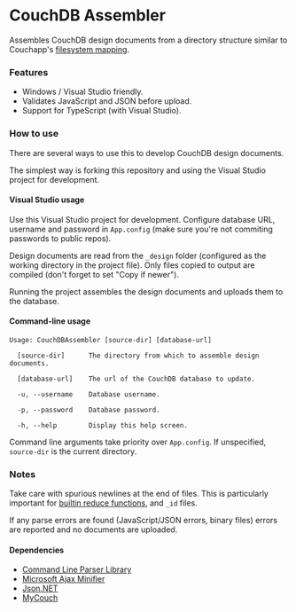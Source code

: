 # CouchDB Assembler

Assembles CouchDB design documents from a directory structure similar to Couchapp's [filesystem
mapping](https://github.com/couchapp/couchapp/wiki/Complete-Filesystem-to-Design-Doc-Mapping-Example).


### Features

* Windows / Visual Studio friendly.
* Validates JavaScript and JSON before upload.
* Support for TypeScript (with Visual Studio).


### How to use

There are several ways to use this to develop CouchDB design documents.

The simplest way is forking this repository and using the Visual Studio project for development.


#### Visual Studio usage

Use this Visual Studio project for development. Configure database URL, username and password in `App.config` (make sure you're not commiting passwords to public repos).

Design documents are read from the `_design` folder (configured as the working directory in the project file).
Only files copied to output are compiled (don't forget to set "Copy if newer").

Running the project assembles the design documents and uploads them to the database.

#### Command-line usage

```
Usage: CouchDBAssembler [source-dir] [database-url]

  [source-dir]      The directory from which to assemble design documents.

  [database-url]    The url of the CouchDB database to update.

  -u, --username    Database username.

  -p, --password    Database password.

  -h, --help        Display this help screen.
```

Command line arguments take priority over `App.config`. If unspecified, `source-dir` is the current directory.


### Notes

Take care with spurious newlines at the end of files. This is particularly important for [builtin reduce functions](http://docs.couchdb.org/en/latest/couchapp/ddocs.html#reducefun-builtin), and `_id` files.

If any parse errors are found (JavaScript/JSON errors, binary files) errors are reported and no documents are uploaded.

#### Dependencies

* [Command Line Parser Library](https://www.nuget.org/packages/CommandLineParser)
* [Microsoft Ajax Minifier](https://www.nuget.org/packages/AjaxMin/)
* [Json.NET](https://www.nuget.org/packages/Newtonsoft.Json)
* [MyCouch](https://www.nuget.org/packages/MyCouch/)
